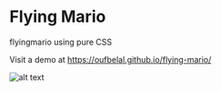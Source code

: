 # Flying Mario
flyingmario using pure CSS


Visit a demo at https://oufbelal.github.io/flying-mario/

![alt text](https://oufbelal.github.io/flying-mario/Screen-Shot.png)
